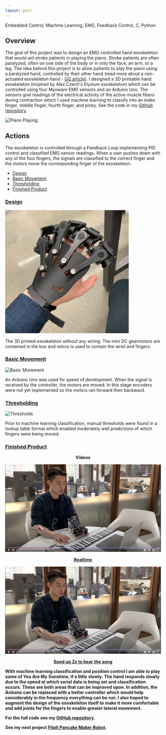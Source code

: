 ```yaml
---
layout: post
---
```

Embedded Control, Machine Learning, EMG, Feedback Control, C, Python

## Overview
The goal of this project was to design an EMG controlled hand exoskeleton that would aid stroke patients in playing the piano. Stroke patients are often paralyzed, often on one side of the body or in only the face, an arm, or a leg. The idea behind this project is to allow patients to play the piano using a paralyzed hand, controlled by their other hand (read more about a non-actuated exoskeleton hand - [GQ article](https://www.gq.com/story/pianist-joao-carlos-martins-bionic-gloves)). I designed a 3D printable hand exoskeleton (inspired by Alex Czech's Elysium exoskeleton) which can be controlled using four Myoware EMG sensors and an Arduino Uno. The sensors give readings of the electrical activity of the active muscle fibers during contraction which I used machine learning to classify into an index finger, middle finger, fourth finger, and pinky. See the code in my [GitHub repository](https://github.com/WallabyLester/EMG_Controlled_Hand_Exoskeleton).

![Piano Playing](/files/EMG-controlled-hand/piano.gif)

## Actions
The exoskeleton is controlled through a Feedback Loop implementing PID control and classified EMG sensor readings. When a user pushes down with any of the four fingers, the signals are classified to the correct finger and the motors move the corresponding finger of the exoskeleton. 
- [Design](#design)
- [Basic Movement](#basic-movement)
- [Thresholding](#thresholding)
- [Finished Product](#finished-product)

### [Design](#design)

![Exoskeleton](/files/EMG-controlled-hand/exoskeleton.png)

The 3D printed exoskeleton without any wiring. The mini DC gearmotors are contained in the box and velcro is used to contain the wrist and fingers.

### [Basic Movement](#basic-movement)

![Basic Movement](/files/EMG-controlled-hand/basic_movement.gif)

An Arduino Uno was used for speed of development. When the signal is received by the controller, the motors are moved. In this stage encoders were not yet implemented so the motors ran forward then backward. 

### [Thresholding](#thresholding)

![Thresholds](/files/EMG-controlled-hand/thresholds.gif)

Prior to machine learning classification, manual thresholds were found in a lookup table format which enabled moderately well predictions of which fingers were being moved. 

### [Finished Product](#finished-product)

<center><b>Videos<b></center>

[![You Are My Sunshine](/files/EMG-controlled-hand/piano_playing.png)](https://drive.google.com/file/d/12-7LMKhfDyjvKwPP5Gmho7GiX6tN9srv/preview "You Are My Sunshine")
<center><a href="https://drive.google.com/file/d/12-7LMKhfDyjvKwPP5Gmho7GiX6tN9srv/preview">Realtime</a></center>

[![Sped Up](/files/EMG-controlled-hand/piano_playing.png)](https://drive.google.com/file/d/1dB134ACwVYKyepw-Udcao31TvG5_02tc/preview "Sped Up")
<center><a href="https://drive.google.com/file/d/1dB134ACwVYKyepw-Udcao31TvG5_02tc/preview">Sped up 2x to hear the song</a></center>

With machine learning classification and position control I am able to play some of You Are My Sunshine, if a little slowly. The hand responds slowly due to the speed at which serial data is being set and classification occurs. These are both areas that can be improved upon. In addition, the Arduino can be replaced with a better controller which would help considerably in the frequency everything can be run. I also hoped to augment the design of the exoskeleton itself to make it more comfortable and add joints for the fingers to enable greater lateral movement.


For the full code see my [GitHub repository](https://github.com/WallabyLester/EMG_Controlled_Hand_Exoskeleton).

See my next project [FlipIt Pancake Maker Robot](https://wallabylester.github.io/flip-it-pancake-maker-robot).